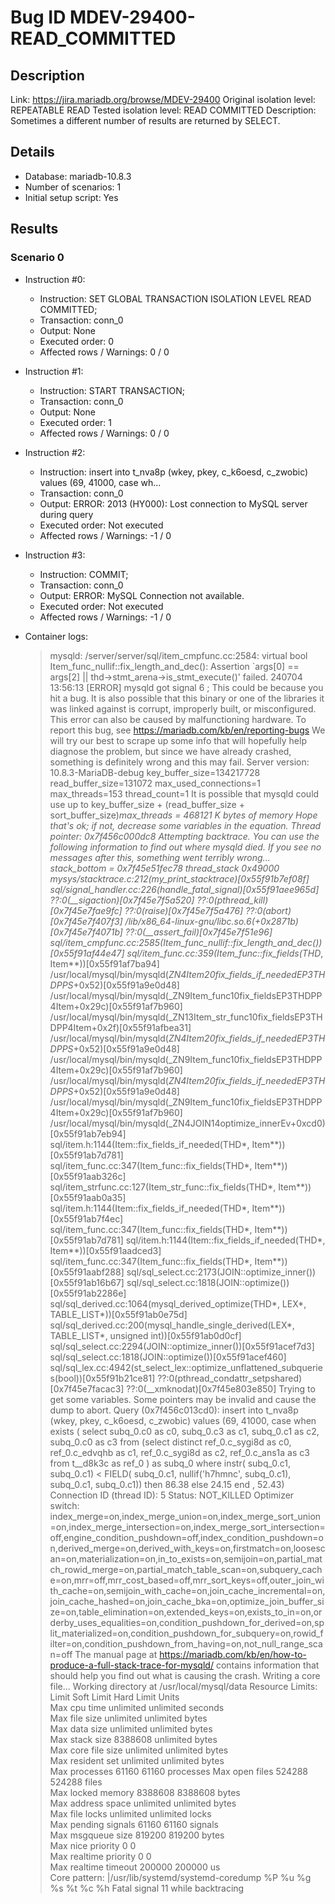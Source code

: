 # Bug ID MDEV-29400-READ_COMMITTED

## Description

Link:                     https://jira.mariadb.org/browse/MDEV-29400
Original isolation level: REPEATABLE READ
Tested isolation level:   READ COMMITTED
Description:              Sometimes a different number of results are returned by SELECT.


## Details
 * Database: mariadb-10.8.3
 * Number of scenarios: 1
 * Initial setup script: Yes

## Results
### Scenario 0
 * Instruction #0:
     - Instruction:  SET GLOBAL TRANSACTION ISOLATION LEVEL READ COMMITTED;
     - Transaction: conn_0
     - Output: None
     - Executed order: 0
     - Affected rows / Warnings: 0 / 0
 * Instruction #1:
     - Instruction:  START TRANSACTION;
     - Transaction: conn_0
     - Output: None
     - Executed order: 1
     - Affected rows / Warnings: 0 / 0
 * Instruction #2:
     - Instruction:  insert into t_nva8p (wkey, pkey, c_k6oesd, c_zwobic) values (69, 41000, case wh...
     - Transaction: conn_0
     - Output: ERROR: 2013 (HY000): Lost connection to MySQL server during query
     - Executed order: Not executed
     - Affected rows / Warnings: -1 / 0
 * Instruction #3:
     - Instruction:  COMMIT;
     - Transaction: conn_0
     - Output: ERROR: MySQL Connection not available.
     - Executed order: Not executed
     - Affected rows / Warnings: -1 / 0

 * Container logs:
   > mysqld: /server/server/sql/item_cmpfunc.cc:2584: virtual bool Item_func_nullif::fix_length_and_dec(): Assertion `args[0] == args[2] || thd->stmt_arena->is_stmt_execute()' failed.
   > 240704 13:56:13 [ERROR] mysqld got signal 6 ;
   > This could be because you hit a bug. It is also possible that this binary
   > or one of the libraries it was linked against is corrupt, improperly built,
   > or misconfigured. This error can also be caused by malfunctioning hardware.
   > To report this bug, see https://mariadb.com/kb/en/reporting-bugs
   > We will try our best to scrape up some info that will hopefully help
   > diagnose the problem, but since we have already crashed, 
   > something is definitely wrong and this may fail.
   > Server version: 10.8.3-MariaDB-debug
   > key_buffer_size=134217728
   > read_buffer_size=131072
   > max_used_connections=1
   > max_threads=153
   > thread_count=1
   > It is possible that mysqld could use up to 
   > key_buffer_size + (read_buffer_size + sort_buffer_size)*max_threads = 468121 K  bytes of memory
   > Hope that's ok; if not, decrease some variables in the equation.
   > Thread pointer: 0x7f456c000dc8
   > Attempting backtrace. You can use the following information to find out
   > where mysqld died. If you see no messages after this, something went
   > terribly wrong...
   > stack_bottom = 0x7f45e51fec78 thread_stack 0x49000
   > mysys/stacktrace.c:212(my_print_stacktrace)[0x55f91b7ef08f]
   > sql/signal_handler.cc:226(handle_fatal_signal)[0x55f91aee965d]
   > ??:0(__sigaction)[0x7f45e7f5a520]
   > ??:0(pthread_kill)[0x7f45e7fae9fc]
   > ??:0(raise)[0x7f45e7f5a476]
   > ??:0(abort)[0x7f45e7f407f3]
   > /lib/x86_64-linux-gnu/libc.so.6(+0x2871b)[0x7f45e7f4071b]
   > ??:0(__assert_fail)[0x7f45e7f51e96]
   > sql/item_cmpfunc.cc:2585(Item_func_nullif::fix_length_and_dec())[0x55f91af44e47]
   > sql/item_func.cc:359(Item_func::fix_fields(THD*, Item**))[0x55f91af7ba94]
   > /usr/local/mysql/bin/mysqld(_ZN4Item20fix_fields_if_neededEP3THDPPS_+0x52)[0x55f91a9e0d48]
   > /usr/local/mysql/bin/mysqld(_ZN9Item_func10fix_fieldsEP3THDPP4Item+0x29c)[0x55f91af7b960]
   > /usr/local/mysql/bin/mysqld(_ZN13Item_str_func10fix_fieldsEP3THDPP4Item+0x2f)[0x55f91afbea31]
   > /usr/local/mysql/bin/mysqld(_ZN4Item20fix_fields_if_neededEP3THDPPS_+0x52)[0x55f91a9e0d48]
   > /usr/local/mysql/bin/mysqld(_ZN9Item_func10fix_fieldsEP3THDPP4Item+0x29c)[0x55f91af7b960]
   > /usr/local/mysql/bin/mysqld(_ZN4Item20fix_fields_if_neededEP3THDPPS_+0x52)[0x55f91a9e0d48]
   > /usr/local/mysql/bin/mysqld(_ZN9Item_func10fix_fieldsEP3THDPP4Item+0x29c)[0x55f91af7b960]
   > /usr/local/mysql/bin/mysqld(_ZN4JOIN14optimize_innerEv+0xcd0)[0x55f91ab7eb94]
   > sql/item.h:1144(Item::fix_fields_if_needed(THD*, Item**))[0x55f91ab7d781]
   > sql/item_func.cc:347(Item_func::fix_fields(THD*, Item**))[0x55f91aab326c]
   > sql/item_strfunc.cc:127(Item_str_func::fix_fields(THD*, Item**))[0x55f91aab0a35]
   > sql/item.h:1144(Item::fix_fields_if_needed(THD*, Item**))[0x55f91ab7f4ec]
   > sql/item_func.cc:347(Item_func::fix_fields(THD*, Item**))[0x55f91ab7d781]
   > sql/item.h:1144(Item::fix_fields_if_needed(THD*, Item**))[0x55f91aadced3]
   > sql/item_func.cc:347(Item_func::fix_fields(THD*, Item**))[0x55f91aabf288]
   > sql/sql_select.cc:2173(JOIN::optimize_inner())[0x55f91ab16b67]
   > sql/sql_select.cc:1818(JOIN::optimize())[0x55f91ab2286e]
   > sql/sql_derived.cc:1064(mysql_derived_optimize(THD*, LEX*, TABLE_LIST*))[0x55f91ab0e75d]
   > sql/sql_derived.cc:200(mysql_handle_single_derived(LEX*, TABLE_LIST*, unsigned int))[0x55f91ab0d0cf]
   > sql/sql_select.cc:2294(JOIN::optimize_inner())[0x55f91acef7d3]
   > sql/sql_select.cc:1818(JOIN::optimize())[0x55f91acef460]
   > sql/sql_lex.cc:4942(st_select_lex::optimize_unflattened_subqueries(bool))[0x55f91b21ce81]
   > ??:0(pthread_condattr_setpshared)[0x7f45e7facac3]
   > ??:0(__xmknodat)[0x7f45e803e850]
   > Trying to get some variables.
   > Some pointers may be invalid and cause the dump to abort.
   > Query (0x7f456c013cd0): insert into t_nva8p (wkey, pkey, c_k6oesd, c_zwobic) values (69, 41000, case when exists ( select subq_0.c0 as c0, subq_0.c3 as c1, subq_0.c1 as c2, subq_0.c0 as c3 from (select distinct ref_0.c_sygi8d as c0, ref_0.c_edvqhb as c1, ref_0.c_sygi8d as c2, ref_0.c_ans1a as c3 from t__d8k3c as ref_0 ) as subq_0 where instr( subq_0.c1, subq_0.c1) < FIELD( subq_0.c1, nullif('h7hmnc', subq_0.c1), subq_0.c1, subq_0.c1)) then 86.38 else 24.15 end , 52.43)
   > Connection ID (thread ID): 5
   > Status: NOT_KILLED
   > Optimizer switch: index_merge=on,index_merge_union=on,index_merge_sort_union=on,index_merge_intersection=on,index_merge_sort_intersection=off,engine_condition_pushdown=off,index_condition_pushdown=on,derived_merge=on,derived_with_keys=on,firstmatch=on,loosescan=on,materialization=on,in_to_exists=on,semijoin=on,partial_match_rowid_merge=on,partial_match_table_scan=on,subquery_cache=on,mrr=off,mrr_cost_based=off,mrr_sort_keys=off,outer_join_with_cache=on,semijoin_with_cache=on,join_cache_incremental=on,join_cache_hashed=on,join_cache_bka=on,optimize_join_buffer_size=on,table_elimination=on,extended_keys=on,exists_to_in=on,orderby_uses_equalities=on,condition_pushdown_for_derived=on,split_materialized=on,condition_pushdown_for_subquery=on,rowid_filter=on,condition_pushdown_from_having=on,not_null_range_scan=off
   > The manual page at https://mariadb.com/kb/en/how-to-produce-a-full-stack-trace-for-mysqld/ contains
   > information that should help you find out what is causing the crash.
   > Writing a core file...
   > Working directory at /usr/local/mysql/data
   > Resource Limits:
   > Limit                     Soft Limit           Hard Limit           Units     
   > Max cpu time              unlimited            unlimited            seconds   
   > Max file size             unlimited            unlimited            bytes     
   > Max data size             unlimited            unlimited            bytes     
   > Max stack size            8388608              unlimited            bytes     
   > Max core file size        unlimited            unlimited            bytes     
   > Max resident set          unlimited            unlimited            bytes     
   > Max processes             61160                61160                processes 
   > Max open files            524288               524288               files     
   > Max locked memory         8388608              8388608              bytes     
   > Max address space         unlimited            unlimited            bytes     
   > Max file locks            unlimited            unlimited            locks     
   > Max pending signals       61160                61160                signals   
   > Max msgqueue size         819200               819200               bytes     
   > Max nice priority         0                    0                    
   > Max realtime priority     0                    0                    
   > Max realtime timeout      200000               200000               us        
   > Core pattern: |/usr/lib/systemd/systemd-coredump %P %u %g %s %t %c %h
   > Fatal signal 11 while backtracing
